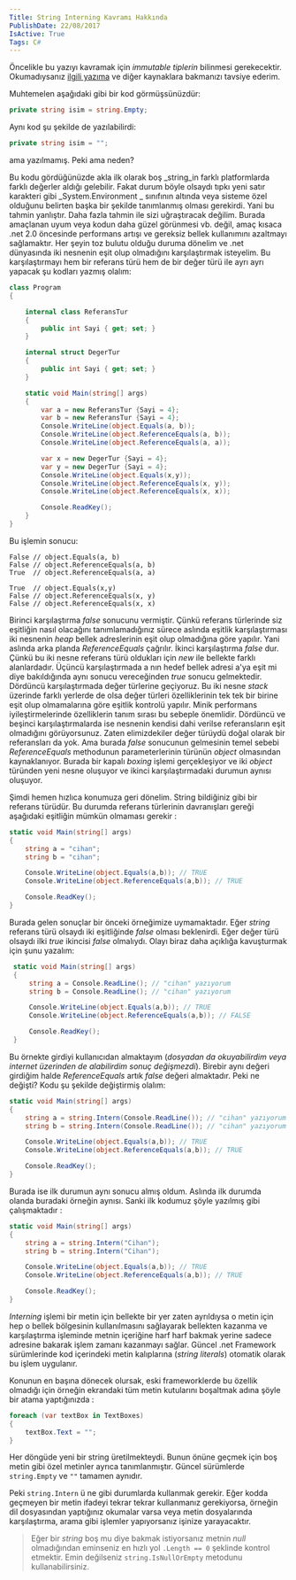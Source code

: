 ```yaml
---
Title: String Interning Kavramı Hakkında
PublishDate: 22/08/2017
IsActive: True
Tags: C#
---
```


Öncelikle bu yazıyı kavramak için _immutable tiplerin_ bilinmesi gerekecektir. Okumadıysanız [ilgili yazıma](http://cihanyakar.com/immutable-type_kavrami) ve diğer kaynaklara bakmanızı tavsiye ederim. 

Muhtemelen aşağıdaki gibi bir kod görmüşsünüzdür:

```csharp
private string isim = string.Empty;
```
Aynı kod şu şekilde de yazılabilirdi:

```csharp
private string isim = "";
```
ama yazılmamış. Peki ama neden?

Bu kodu gördüğünüzde akla ilk olarak boş _string_in farklı platformlarda farklı değerler aldığı gelebilir. Fakat durum böyle olsaydı tıpkı yeni satır karakteri gibi _System.Environment _ sınıfının altında veya sisteme özel olduğunu belirten başka bir şekilde tanımlanmış olması gerekirdi. Yani bu tahmin yanlıştır.
Daha fazla tahmin ile sizi uğraştıracak değilim. Burada amaçlanan uyum veya kodun daha güzel görünmesi vb. değil, amaç kısaca .net 2.0 öncesinde performans artışı ve gereksiz bellek kullanımını azaltmayı sağlamaktır.
Her şeyin toz bulutu olduğu duruma dönelim ve .net dünyasında iki nesnenin eşit olup olmadığını karşılaştırmak isteyelim. Bu karşılaştırmayı hem bir referans türü hem de bir değer türü ile ayrı ayrı yapacak şu kodları yazmış olalım:

```csharp
class Program
{

    internal class ReferansTur
    {
        public int Sayi { get; set; }
    }

    internal struct DegerTur
    {
        public int Sayi { get; set; }
    }

    static void Main(string[] args)
    {
        var a = new ReferansTur {Sayi = 4};
        var b = new ReferansTur {Sayi = 4};
        Console.WriteLine(object.Equals(a, b));
        Console.WriteLine(object.ReferenceEquals(a, b));
		Console.WriteLine(object.ReferenceEquals(a, a));

        var x = new DegerTur {Sayi = 4};
        var y = new DegerTur {Sayi = 4};
        Console.WriteLine(object.Equals(x,y));
        Console.WriteLine(object.ReferenceEquals(x, y));
        Console.WriteLine(object.ReferenceEquals(x, x));

        Console.ReadKey();
    }
}
```
Bu işlemin sonucu:

```
False // object.Equals(a, b)
False // object.ReferenceEquals(a, b)
True  // object.ReferenceEquals(a, a)

True  // object.Equals(x,y)
False // object.ReferenceEquals(x, y)
False // object.ReferenceEquals(x, x)
```

Birinci karşılaştırma _false_ sonucunu vermiştir. Çünkü referans türlerinde siz eşitliğin nasıl olacağını tanımlamadığınız sürece aslında eşitlik karşılaştırması iki nesnenin _heap_ bellek adreslerinin eşit olup olmadığına göre yapılır. Yani aslında arka planda _ReferenceEquals_ çağrılır.
İkinci karşılaştırma _false_ dur. Çünkü bu iki nesne referans türü oldukları için _new_ ile bellekte farklı alanlardadır.
Üçüncü karşılaştırmada a nın hedef bellek adresi a'ya eşit mi diye bakıldığında aynı sonucu vereceğinden _true_ sonucu gelmektedir.
Dördüncü karşılaştırmada değer türlerine geçiyoruz. Bu iki nesne _stack_ üzerinde farklı yerlerde de olsa değer türleri özelliklerinin tek tek bir birine eşit olup olmamalarına göre eşitlik kontrolü yapılır. Minik performans iyileştirmelerinde özelliklerin tanım sırası bu sebeple önemlidir.
Dördüncü ve beşinci karşılaştırmalarda ise nesnenin kendisi dahi verilse referansların eşit olmadığını görüyorsunuz. Zaten elimizdekiler değer türüydü doğal olarak bir referansları da yok. Ama burada _false_ sonucunun gelmesinin temel sebebi _ReferenceEquals_ methodunun parameterlerinin türünün _object_ olmasından kaynaklanıyor. Burada bir kapalı _boxing_ işlemi gerçekleşiyor ve iki _object_ türünden yeni nesne oluşuyor ve ikinci karşılaştırmadaki durumun aynısı oluşuyor. 

Şimdi hemen hızlıca konumuza geri dönelim. String bildiğiniz gibi bir referans türüdür. Bu durumda referans türlerinin davranışları gereği aşağıdaki eşitliğin mümkün olmaması gerekir :

```csharp
static void Main(string[] args)
{
    string a = "cihan";
    string b = "cihan";

    Console.WriteLine(object.Equals(a,b)); // TRUE
    Console.WriteLine(object.ReferenceEquals(a,b)); // TRUE

    Console.ReadKey();
}
```
Burada gelen sonuçlar bir önceki örneğimize uymamaktadır. Eğer _string_ referans türü olsaydı iki eşitliğinde _false_ olması beklenirdi. Eğer değer türü olsaydı ilki _true_ ikincisi _false_ olmalıydı. Olayı biraz daha açıklığa kavuşturmak için şunu yazalım:

```csharp
 static void Main(string[] args)
 {
     string a = Console.ReadLine(); // "cihan" yazıyorum
     string b = Console.ReadLine(); // "cihan" yazıyorum

     Console.WriteLine(object.Equals(a,b)); // TRUE
     Console.WriteLine(object.ReferenceEquals(a,b)); // FALSE

     Console.ReadKey();
 }
```
Bu örnekte girdiyi kullanıcıdan almaktayım (_dosyadan da okuyabilirdim veya internet üzerinden de alabilirdim sonuç değişmezdi_). Birebir aynı değeri girdiğim halde _ReferenceEquals_ artık _false_ değeri almaktadır. Peki ne değişti? Kodu şu şekilde değiştirmiş olalım:

```csharp
static void Main(string[] args)
{
    string a = string.Intern(Console.ReadLine()); // "cihan" yazıyorum
    string b = string.Intern(Console.ReadLine()); // "cihan" yazıyorum

    Console.WriteLine(object.Equals(a,b)); // TRUE
    Console.WriteLine(object.ReferenceEquals(a,b)); // TRUE

    Console.ReadKey();
}
```

Burada ise ilk durumun aynı sonucu almış oldum. Aslında ilk durumda olanda buradaki örneğin aynısı. Sanki ilk  kodumuz şöyle yazılmış gibi çalışmaktadır :

```csharp
static void Main(string[] args)
{
    string a = string.Intern("Cihan"); 
    string b = string.Intern("Cihan");  

    Console.WriteLine(object.Equals(a,b)); // TRUE
    Console.WriteLine(object.ReferenceEquals(a,b)); // TRUE

    Console.ReadKey();
}
```

_Interning_ işlemi bir metin için bellekte bir yer zaten ayrıldıysa o metin için hep o bellek bölgesinin kullanılmasını sağlayarak bellekten kazanma ve karşılaştırma işleminde metnin içeriğine harf harf bakmak yerine sadece adresine bakarak işlem zamanı kazanmayı sağlar. Güncel .net Framework sürümlerinde kod içerindeki metin kalıplarına (_string literals_) otomatik olarak bu işlem uygulanır.

Konunun en başına dönecek olursak, eski frameworklerde bu özellik olmadığı için örneğin ekrandaki tüm metin kutularını boşaltmak adına şöyle bir atama yaptığınızda :

```csharp
foreach (var textBox in TextBoxes)
{
    textBox.Text = "";
}
```
Her döngüde yeni bir string üretilmekteydi. Bunun önüne geçmek için boş metin gibi özel metinler ayrıca tanımlanmıştır. Güncel sürümlerde `string.Empty` ve `""` tamamen aynıdır. 

Peki `string.Intern` ü ne gibi durumlarda kullanmak gerekir. Eğer kodda geçmeyen bir metin ifadeyi tekrar tekrar kullanmanız gerekiyorsa, örneğin dil dosyasından yaptığınız okumalar varsa veya metin dosyalarında karşılaştırma, arama gibi işlemler yapıyorsanız işinize yarayacaktır. 

> Eğer bir _string_ boş mu diye bakmak istiyorsanız metnin _null_ olmadığından eminseniz en hızlı yol `.Length == 0` şeklinde kontrol etmektir. Emin değilseniz `string.IsNullOrEmpty` metodunu kullanabilirsiniz.
